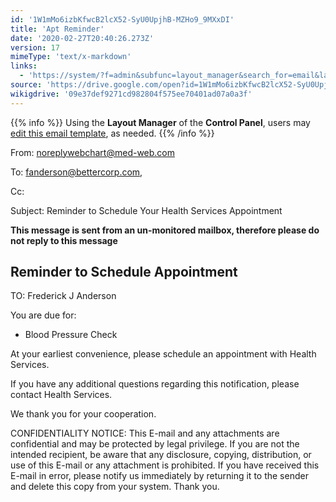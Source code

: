```yaml
---
id: '1W1mMo6izbKfwcB2lcX52-SyU0UpjhB-MZHo9_9MXxDI'
title: 'Apt Reminder'
date: '2020-02-27T20:40:26.273Z'
version: 17
mimeType: 'text/x-markdown'
links:
  - 'https://system/?f=admin&subfunc=layout_manager&search_for=email&layout_search=Go&opp=edit&doc_type=EAPTR&old_module=Email&old_name=Apt+Reminder&active=0'
source: 'https://drive.google.com/open?id=1W1mMo6izbKfwcB2lcX52-SyU0UpjhB-MZHo9_9MXxDI'
wikigdrive: '09e37def9271cd982804f575ee70401ad07a0a3f'
---
```

{{% info %}}
Using the **Layout Manager** of the **Control Panel**, users may [edit this email template](https://system/?f=admin&subfunc=layout_manager&search_for=email&layout_search=Go&opp=edit&doc_type=EAPTR&old_module=Email&old_name=Apt+Reminder&active=0), as needed.
{{% /info %}}

From: noreplywebchart@med-web.com

To: fanderson@bettercorp.com,

Cc:

Subject: Reminder to Schedule Your Health Services Appointment

****This message is sent from an un-monitored mailbox, therefore please do not reply to this message****

## Reminder to Schedule Appointment

TO: Frederick J Anderson

You are due for:

* Blood Pressure Check

At your earliest convenience, please schedule an appointment with Health Services.

If you have any additional questions regarding this notification, please contact Health Services.

We thank you for your cooperation.

CONFIDENTIALITY NOTICE: This E-mail and any attachments are confidential and may be protected by legal privilege. If you are not the intended recipient, be aware that any disclosure, copying, distribution, or use of this E-mail or any attachment is prohibited. If you have received this E-mail in error, please notify us immediately by returning it to the sender and delete this copy from your system. Thank you.
